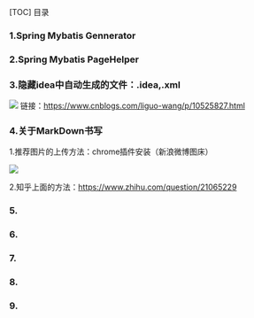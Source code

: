 [TOC] 目录
### 1.Spring Mybatis Gennerator

### 2.Spring Mybatis PageHelper
### 3.隐藏idea中自动生成的文件：.idea,.xml
![](http://ww1.sinaimg.cn/large/b06adeeegy1g11fdni6n1j21bd0owmzu.jpg)
链接：https://www.cnblogs.com/liguo-wang/p/10525827.html

### 4.关于MarkDown书写
   1.推荐图片的上传方法：chrome插件安装（新浪微博图床）
  
  ![](http://ww1.sinaimg.cn/large/b06adeeegy1g0ilydhffrj21gs0pxwho.jpg)
  
  2.知乎上面的方法：https://www.zhihu.com/question/21065229
  



### 5.
### 6.
### 7.
### 8.
### 9.
